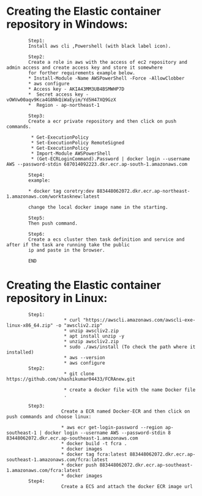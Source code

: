 # Creating the Elastic container repository in Windows:

            Step1:
            Install aws cli ,Powershell (with black label icon).  
            
            Step2:
            Create a role in aws with the access of ec2 repository and admin access and create access key and store it somewhere 
            for forther requirements example below.
            * Install-Module -Name AWSPowerShell -Force -AllowClobber
            * aws configure
            * Access key - AKIA43MM3UB4BSMWHP7D
            *  Secret access key - vOWVw00aqv9Kca4G8NkQiWaEyim/Yd5H47XQ9GzX
            *  Region - ap-northeast-1
            
            Step3:
            Create a ecr private repository and then click on push commands.
            
             * Get-ExecutionPolicy 
             * Set-ExecutionPolicy RemoteSigned 
             * Get-ExecutionPolicy
             * Import-Module AWSPowerShell
             * (Get-ECRLoginCommand).Password | docker login --username AWS --password-stdin 687014092223.dkr.ecr.ap-south-1.amazonaws.com
             
            Step4:
            example:
            
            * docker tag coretry:dev 883448062072.dkr.ecr.ap-northeast-1.amazonaws.com/worktasknew:latest
            
            change the local docker image name in the starting.
            
            Step5:
            Then push command.
            
            Step6:
            Create a ecs cluster then task definition and service and after if the task are running take the public 
            ip and paste in the browser.
            
            END 

# Creating the Elastic container repository in Linux:

            Step1:
                         * curl "https://awscli.amazonaws.com/awscli-exe-linux-x86_64.zip" -o "awscliv2.zip"
                         * unzip awscliv2.zip
                         * apt install unzip -y
                         * unzip awscliv2.zip
                         * sudo ./aws/install (To check the path where it installed)
                         * aws --version
                         * aws configure
            Step2:
                         * git clone https://github.com/shashikumar04433/FCRAnew.git
                         
                         * create a docker file with the name Docker file 
                         .

            Step3:
                        Create a ECR named Docker-ECR and then click on push commands and choose linux:

                        * aws ecr get-login-password --region ap-southeast-1 | docker login --username AWS --password-stdin 8                                       83448062072.dkr.ecr.ap-southeast-1.amazonaws.com
                        * docker build -t fcra .
                        * docker images
                        * docker tag fcra:latest 883448062072.dkr.ecr.ap-southeast-1.amazonaws.com/fcra:latest
                        * docker push 883448062072.dkr.ecr.ap-southeast-1.amazonaws.com/fcra:latest
                        * docker images
            Step4:
                        Create a ECS and attach the docker ECR image url 
                        

           
